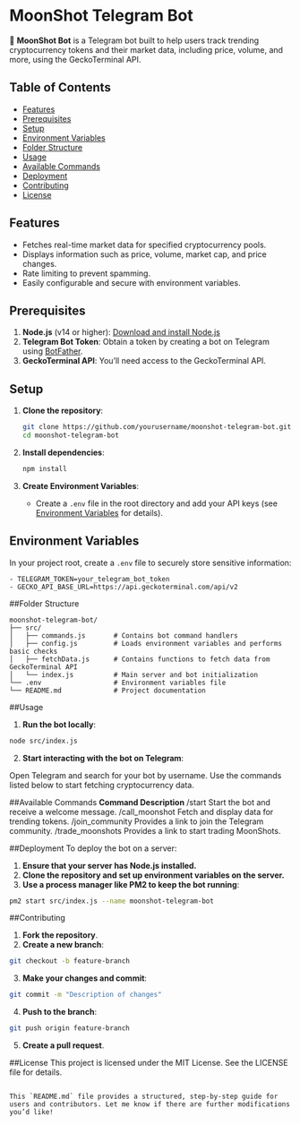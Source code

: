 # MoonShot Telegram Bot

🚀 **MoonShot Bot** is a Telegram bot built to help users track trending cryptocurrency tokens and their market data, including price, volume, and more, using the GeckoTerminal API.

## Table of Contents
- [Features](#features)
- [Prerequisites](#prerequisites)
- [Setup](#setup)
- [Environment Variables](#environment-variables)
- [Folder Structure](#folder-structure)
- [Usage](#usage)
- [Available Commands](#available-commands)
- [Deployment](#deployment)
- [Contributing](#contributing)
- [License](#license)

## Features
- Fetches real-time market data for specified cryptocurrency pools.
- Displays information such as price, volume, market cap, and price changes.
- Rate limiting to prevent spamming.
- Easily configurable and secure with environment variables.

## Prerequisites
1. **Node.js** (v14 or higher): [Download and install Node.js](https://nodejs.org/)
2. **Telegram Bot Token**: Obtain a token by creating a bot on Telegram using [BotFather](https://core.telegram.org/bots#botfather).
3. **GeckoTerminal API**: You’ll need access to the GeckoTerminal API.

## Setup
1. **Clone the repository**:
    ```bash
    git clone https://github.com/yourusername/moonshot-telegram-bot.git
    cd moonshot-telegram-bot
    ```

2. **Install dependencies**:
    ```bash
    npm install
    ```

3. **Create Environment Variables**:
    - Create a `.env` file in the root directory and add your API keys (see [Environment Variables](#environment-variables) for details).

## Environment Variables
In your project root, create a `.env` file to securely store sensitive information:
```plaintext
- TELEGRAM_TOKEN=your_telegram_bot_token
- GECKO_API_BASE_URL=https://api.geckoterminal.com/api/v2
```
##Folder Structure
```plaintext
moonshot-telegram-bot/
├── src/
│   ├── commands.js       # Contains bot command handlers
│   ├── config.js         # Loads environment variables and performs basic checks
│   ├── fetchData.js      # Contains functions to fetch data from GeckoTerminal API
│   └── index.js          # Main server and bot initialization
└── .env                  # Environment variables file
└── README.md             # Project documentation
```
##Usage
1. **Run the bot locally**:

```bash
node src/index.js
```

2. **Start interacting with the bot on Telegram**:

Open Telegram and search for your bot by username.
Use the commands listed below to start fetching cryptocurrency data.

##Available Commands
**Command	Description**
/start	Start the bot and receive a welcome message.
/call_moonshot	Fetch and display data for trending tokens.
/join_community	Provides a link to join the Telegram community.
/trade_moonshots	Provides a link to start trading MoonShots.

##Deployment
To deploy the bot on a server:

1. **Ensure that your server has Node.js installed.**
2. **Clone the repository and set up environment variables on the server.**
3. **Use a process manager like PM2 to keep the bot running**:
```bash
pm2 start src/index.js --name moonshot-telegram-bot
```
##Contributing
1. **Fork the repository**.
2. **Create a new branch**:
```bash
git checkout -b feature-branch
```
3. **Make your changes and commit**:
```bash
git commit -m "Description of changes"
```
4. **Push to the branch**:
```bash
git push origin feature-branch
```
5. **Create a pull request**.

##License
This project is licensed under the MIT License. See the LICENSE file for details.

```vbnet

This `README.md` file provides a structured, step-by-step guide for users and contributors. Let me know if there are further modifications you’d like!
```
